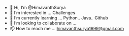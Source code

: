 - 👋 Hi, I’m @HimavanthSurya
- 👀 I’m interested in ... Challenges
- 🌱 I’m currently learning ... Python.. Java.. Github 
- 💞️ I’m looking to collaborate on ...
- 📫 How to reach me ... himavanthsurya1999@gmail.com

<!---
HimavanthSurya/HimavanthSurya is a ✨ special ✨ repository because its `README.md` (this file) appears on your GitHub profile.
You can click the Preview link to take a look at your changes.
--->
